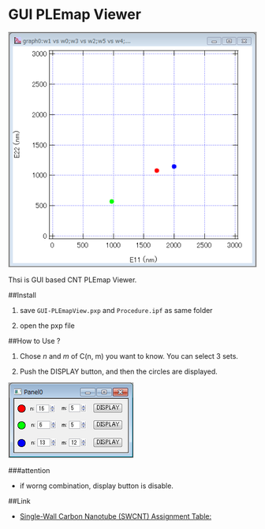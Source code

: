 GUI PLEmap Viewer
====

![map based on wave length](doc/img/graph0_w.png)

Thsi is GUI based CNT PLEmap Viewer.


##Install
1. save `GUI-PLEmapView.pxp` and `Procedure.ipf` as same folder

2. open the pxp file

##How to Use ?
1. Chose _n_ and _m_ of C(n, m) you want to know. You can select 3 sets.

2. Push the DISPLAY button, and then the circles are displayed.

![n, m selector](doc/img/panel0.png)

###attention
- if worng combination, display button is disable.

##Link
 - [Single-Wall Carbon Nanotube (SWCNT) Assignment Table:](http://www.ece.rice.edu/~irlabs/research.htm)
